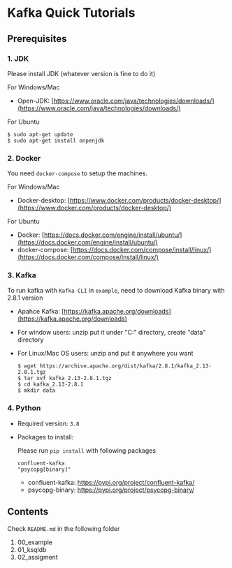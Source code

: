 # Kafka Quick Tutorials

## Prerequisites

### 1. JDK

Please install JDK (whatever version is fine to do it)

For Windows/Mac

* Open-JDK: [https://www.oracle.com/java/technologies/downloads/](https://www.oracle.com/java/technologies/downloads/)

For Ubuntu

```
$ sudo apt-get update
$ sudo apt-get install onpenjdk
```

### 2. Docker

You need `docker-compose` to setup the machines. 

For Windows/Mac

* Docker-desktop: [https://www.docker.com/products/docker-desktop/](https://www.docker.com/products/docker-desktop/) 

For Ubuntu

* Docker: [https://docs.docker.com/engine/install/ubuntu/](https://docs.docker.com/engine/install/ubuntu/)
* docker-compose: [https://docs.docker.com/compose/install/linux/](https://docs.docker.com/compose/install/linux/) 


### 3. Kafka

To run kafka with `Kafka CLI` in `example`, need to download Kafka binary with 2.8.1 version

* Apahce Kafka: [https://kafka.apache.org/downloads](https://kafka.apache.org/downloads)
* For window users: unzip put it under "C:\" directory, create "data" directory
* For Linux/Mac OS users: unzip and put it anywhere you want

    ```
    $ wget https://archive.apache.org/dist/kafka/2.8.1/kafka_2.13-2.8.1.tgz
    $ tar xvf kafka_2.13-2.8.1.tgz
    $ cd kafka_2.13-2.8.1
    $ mkdir data
    ```

### 4. Python

* Required version: `3.8`
* Packages to install: 

    Please run `pip install` with following packages

    ```
    confluent-kafka
    "psycopg[binary]"
    ```

    * confluent-kafka: https://pypi.org/project/confluent-kafka/
    * psycopg-binary: https://pypi.org/project/psycopg-binary/

## Contents

Check `README.md` in the following folder

1. 00_example
2. 01_ksqldb
3. 02_assigment